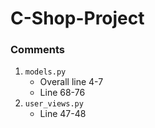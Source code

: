 # C-Shop-Project

### Comments

1. `models.py`
   * Overall line 4-7
   * Line 68-76
2. `user_views.py`
   * Line 47-48